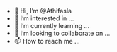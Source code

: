 - 👋 Hi, I’m @Athifasla
- 👀 I’m interested in ...
- 🌱 I’m currently learning ...
- 💞️ I’m looking to collaborate on ...
- 📫 How to reach me ...

<!---
Athifasla/Athifasla is a ✨ special ✨ repository because its `README.md` (this file) appears on your GitHub profile.
You can click the Preview link to take a look at your changes.
--->
